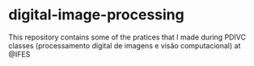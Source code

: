 # digital-image-processing
This repository contains some of the pratices that I made during PDIVC classes (processamento digital de imagens e visão computacional) at @IFES
